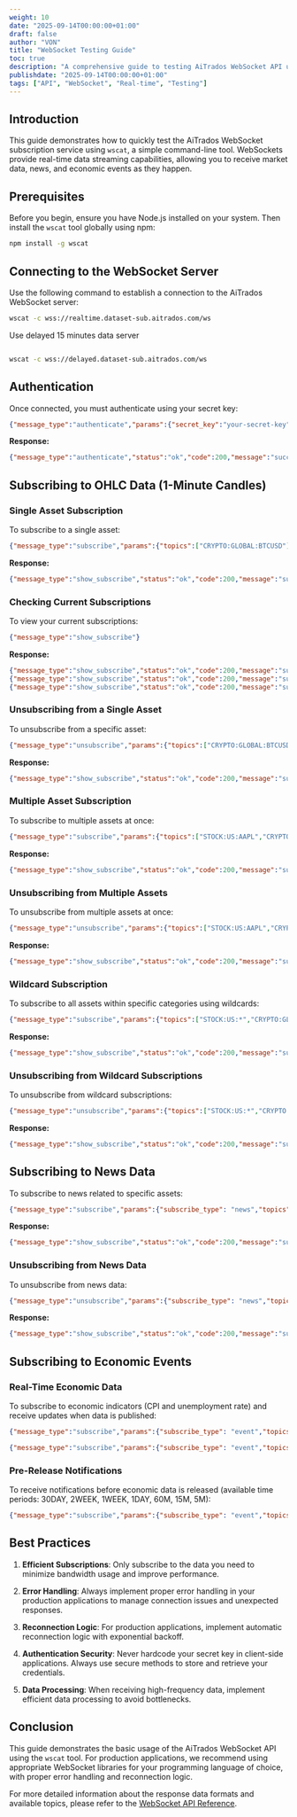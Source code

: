 ```yaml
---
weight: 10
date: "2025-09-14T00:00:00+01:00"
draft: false
author: "VON"
title: "WebSocket Testing Guide"
toc: true
description: "A comprehensive guide to testing AiTrados WebSocket API using wscat"
publishdate: "2025-09-14T00:00:00+01:00"
tags: ["API", "WebSocket", "Real-time", "Testing"]
---
```


## Introduction

This guide demonstrates how to quickly test the AiTrados WebSocket subscription service using `wscat`, a simple command-line tool. WebSockets provide real-time data streaming capabilities, allowing you to receive market data, news, and economic events as they happen.

## Prerequisites

Before you begin, ensure you have Node.js installed on your system. Then install the `wscat` tool globally using npm:

```bash
npm install -g wscat
```

## Connecting to the WebSocket Server

Use the following command to establish a connection to the AiTrados WebSocket server:

```bash
wscat -c wss://realtime.dataset-sub.aitrados.com/ws
```
Use delayed 15 minutes data server
```bash

wscat -c wss://delayed.dataset-sub.aitrados.com/ws
```

## Authentication

Once connected, you must authenticate using your secret key:

```json
{"message_type":"authenticate","params":{"secret_key":"your-secret-key"}}
```

**Response:**

```json
{"message_type":"authenticate","status":"ok","code":200,"message":"success","reference":null,"result":{"authenticated":true}}
```

## Subscribing to OHLC Data (1-Minute Candles)

### Single Asset Subscription

To subscribe to a single asset:

```json
{"message_type":"subscribe","params":{"topics":["CRYPTO:GLOBAL:BTCUSD"]}}
```

**Response:**

```json
{"message_type":"show_subscribe","status":"ok","code":200,"message":"success","reference":null,"result":{"ohlc:1m":["CRYPTO:GLOBAL:BTCUSD"]}}
```

### Checking Current Subscriptions

To view your current subscriptions:

```json
{"message_type":"show_subscribe"}
```

**Response:**

```json
{"message_type":"show_subscribe","status":"ok","code":200,"message":"success","reference":null,"result":{"ohlc:1m":["CRYPTO:GLOBAL:BTCUSD"]}}
{"message_type":"show_subscribe","status":"ok","code":200,"message":"success","reference":null,"result":{"event":[]}}
{"message_type":"show_subscribe","status":"ok","code":200,"message":"success","reference":null,"result":{"news":[]}}
```

### Unsubscribing from a Single Asset

To unsubscribe from a specific asset:

```json
{"message_type":"unsubscribe","params":{"topics":["CRYPTO:GLOBAL:BTCUSD"]}}
```

**Response:**

```json
{"message_type":"show_subscribe","status":"ok","code":200,"message":"success","reference":null,"result":{"ohlc:1m":[]}}
```

### Multiple Asset Subscription

To subscribe to multiple assets at once:

```json
{"message_type":"subscribe","params":{"topics":["STOCK:US:AAPL","CRYPTO:GLOBAL:BTCUSD","FOREX:GLOBAL:EURUSD"]}}
```

**Response:**

```json
{"message_type":"show_subscribe","status":"ok","code":200,"message":"success","reference":null,"result":{"ohlc:1m":["CRYPTO:GLOBAL:BTCUSD","FOREX:GLOBAL:EURUSD","STOCK:US:AAPL"]}}
```

### Unsubscribing from Multiple Assets

To unsubscribe from multiple assets at once:

```json
{"message_type":"unsubscribe","params":{"topics":["STOCK:US:AAPL","CRYPTO:GLOBAL:BTCUSD","FOREX:GLOBAL:EURUSD"]}}
```

**Response:**

```json
{"message_type":"show_subscribe","status":"ok","code":200,"message":"success","reference":null,"result":{"ohlc:1m":[]}}
```

### Wildcard Subscription

To subscribe to all assets within specific categories using wildcards:

```json
{"message_type":"subscribe","params":{"topics":["STOCK:US:*","CRYPTO:GLOBAL:*","FOREX:GLOBAL:*"]}}
```

**Response:**

```json
{"message_type":"show_subscribe","status":"ok","code":200,"message":"success","reference":null,"result":{"ohlc:1m":["CRYPTO:GLOBAL:*","FOREX:GLOBAL:*","STOCK:US:*"]}}
```

### Unsubscribing from Wildcard Subscriptions

To unsubscribe from wildcard subscriptions:

```json
{"message_type":"unsubscribe","params":{"topics":["STOCK:US:*","CRYPTO:GLOBAL:*","FOREX:GLOBAL:*"]}}
```

**Response:**

```json
{"message_type":"show_subscribe","status":"ok","code":200,"message":"success","reference":null,"result":{"ohlc:1m":[]}}
```

## Subscribing to News Data

To subscribe to news related to specific assets:

```json
{"message_type":"subscribe","params":{"subscribe_type": "news","topics":["STOCK:US:AAPL","CRYPTO:GLOBAL:BTCUSD","FOREX:GLOBAL:EURUSD"]}}
```

**Response:**

```json
{"message_type":"show_subscribe","status":"ok","code":200,"message":"success","reference":null,"result":{"news":["CRYPTO:GLOBAL:BTCUSD","FOREX:GLOBAL:EURUSD","STOCK:US:AAPL"]}}
```

### Unsubscribing from News Data

To unsubscribe from news data:

```json
{"message_type":"unsubscribe","params":{"subscribe_type": "news","topics":["STOCK:US:AAPL","CRYPTO:GLOBAL:BTCUSD","FOREX:GLOBAL:EURUSD"]}}
```

**Response:**

```json
{"message_type":"show_subscribe","status":"ok","code":200,"message":"success","reference":null,"result":{"news":[]}}
```

## Subscribing to Economic Events

### Real-Time Economic Data

To subscribe to economic indicators (CPI and unemployment rate) and receive updates when data is published:

```json
{"message_type":"subscribe","params":{"subscribe_type": "event","topics":["US:INFLATION_CPI_NSA:REAL_TIME","US:UNEMPLOYMENT_RATE:REAL_TIME"]}}
```

```json
{"message_type":"subscribe","params":{"subscribe_type": "event","topics":["US:*:REAL_TIME"]}}
```
### Pre-Release Notifications

To receive notifications before economic data is released (available time periods: 30DAY, 2WEEK, 1WEEK, 1DAY, 60M, 15M, 5M):

```json
{"message_type":"subscribe","params":{"subscribe_type": "event","topics":["US:INFLATION_CPI_NSA:15M","US:UNEMPLOYMENT_RATE:15M"]}}
```

## Best Practices

1. **Efficient Subscriptions**: Only subscribe to the data you need to minimize bandwidth usage and improve performance.

2. **Error Handling**: Always implement proper error handling in your production applications to manage connection issues and unexpected responses.

3. **Reconnection Logic**: For production applications, implement automatic reconnection logic with exponential backoff.

4. **Authentication Security**: Never hardcode your secret key in client-side applications. Always use secure methods to store and retrieve your credentials.

5. **Data Processing**: When receiving high-frequency data, implement efficient data processing to avoid bottlenecks.

## Conclusion

This guide demonstrates the basic usage of the AiTrados WebSocket API using the `wscat` tool. For production applications, we recommend using appropriate WebSocket libraries for your programming language of choice, with proper error handling and reconnection logic.

For more detailed information about the response data formats and available topics, please refer to the [WebSocket API Reference](/docs/api/websockets/reference/).

